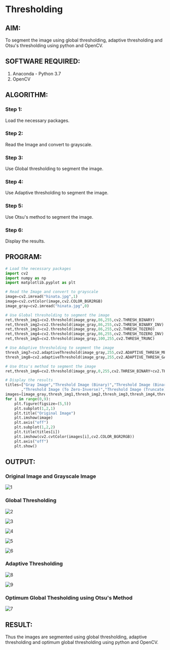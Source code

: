 # Thresholding
## AIM:
To segment the image using global thresholding, adaptive thresholding and Otsu's thresholding using python and OpenCV.

## SOFTWARE REQUIRED:
1. Anaconda - Python 3.7
2. OpenCV

## ALGORITHM:

### Step 1:
Load the necessary packages.

### Step 2:
Read the Image and convert to grayscale.

### Step 3:
Use Global thresholding to segment the image.

### Step 4:
Use Adaptive thresholding to segment the image.

### Step 5:
Use Otsu's method to segment the image.

### Step 6:
Display the results.

## PROGRAM:
```python
# Load the necessary packages
import cv2
import numpy as np
import matplotlib.pyplot as plt

# Read the Image and convert to grayscale
image=cv2.imread("hinata.jpg",1)
image=cv2.cvtColor(image,cv2.COLOR_BGR2RGB)
image_gray=cv2.imread("hinata.jpg",0)

# Use Global thresholding to segment the image
ret,thresh_img1=cv2.threshold(image_gray,86,255,cv2.THRESH_BINARY)
ret,thresh_img2=cv2.threshold(image_gray,86,255,cv2.THRESH_BINARY_INV)
ret,thresh_img3=cv2.threshold(image_gray,86,255,cv2.THRESH_TOZERO)
ret,thresh_img4=cv2.threshold(image_gray,86,255,cv2.THRESH_TOZERO_INV)
ret,thresh_img5=cv2.threshold(image_gray,100,255,cv2.THRESH_TRUNC)

# Use Adaptive thresholding to segment the image
thresh_img7=cv2.adaptiveThreshold(image_gray,255,cv2.ADAPTIVE_THRESH_MEAN_C,cv2.THRESH_BINARY,11,2)
thresh_img8=cv2.adaptiveThreshold(image_gray,255,cv2.ADAPTIVE_THRESH_GAUSSIAN_C,cv2.THRESH_BINARY,11,2)

# Use Otsu's method to segment the image 
ret,thresh_img6=cv2.threshold(image_gray,0,255,cv2.THRESH_BINARY+cv2.THRESH_OTSU)

# Display the results
titles=["Gray Image","Threshold Image (Binary)","Threshold Image (Binary Inverse)","Threshold Image (To Zero)"
       ,"Threshold Image (To Zero-Inverse)","Threshold Image (Truncate)","Otsu","Adaptive Threshold (Mean)","Adaptive Threshold (Gaussian)"]
images=[image_gray,thresh_img1,thresh_img2,thresh_img3,thresh_img4,thresh_img5,thresh_img6,thresh_img7,thresh_img8]
for i in range(0,9):
    plt.figure(figsize=(5,5))
    plt.subplot(1,2,1)
    plt.title("Original Image")
    plt.imshow(image)
    plt.axis("off")
    plt.subplot(1,2,2)
    plt.title(titles[i])
    plt.imshow(cv2.cvtColor(images[i],cv2.COLOR_BGR2RGB))
    plt.axis("off")
    plt.show()
```
## OUTPUT:

### Original Image and Grayscale Image
![1](https://user-images.githubusercontent.com/75235759/234522671-e1ed49d5-a6e6-4ac8-869e-b3f38c9bba3f.png)



### Global Thresholding
![2](https://user-images.githubusercontent.com/75235759/234522791-882c3683-8279-47a2-818a-e6e8617834aa.png)

![3](https://user-images.githubusercontent.com/75235759/234522885-39ae4df4-4e04-46b7-bcc7-0ebbafa995e3.png)

![4](https://user-images.githubusercontent.com/75235759/234522951-3bedd3c9-9092-4f0c-96ef-1f8358320bda.png)

![5](https://user-images.githubusercontent.com/75235759/234523068-d9f7f406-ba41-4df2-a42f-d3b406d09037.png)

![6](https://user-images.githubusercontent.com/75235759/234523255-bb682ee2-391e-499b-879a-084ab2d5cee2.png)

### Adaptive Thresholding

![8](https://user-images.githubusercontent.com/75235759/234523447-a99abff2-0661-4547-ae02-13386346032b.png)

![9](https://user-images.githubusercontent.com/75235759/234523560-393b3d27-35f7-4a24-b280-0c6b05a5c9bf.png)

### Optimum Global Thesholding using Otsu's Method
![7](https://user-images.githubusercontent.com/75235759/234523402-2ef816b2-f3c6-4c9b-829c-c876363fc8de.png)



## RESULT:
Thus the images are segmented using global thresholding, adaptive thresholding and optimum global thresholding using python and OpenCV.
